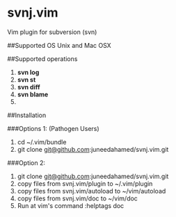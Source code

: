 svnj.vim
========
Vim plugin for subversion (svn)

##Supported OS
Unix and Mac OSX

##Supported operations

1. **svn log**
2. **svn st**
3. **svn diff**
4. **svn blame**
5.

##Installation

###Options 1:  (Pathogen Users)

1. cd ~/.vim/bundle
2. git clone git@github.com:juneedahamed/svnj.vim.git

###Option 2:

1. git clone git@github.com:juneedahamed/svnj.vim.git
2. copy files from svnj.vim/plugin to ~/.vim/plugin
3. copy files from svnj.vim/autoload to ~/vim/autoload
4. copy files from svnj.vim/doc to ~/vim/doc
5. Run at vim's command    :helptags doc
